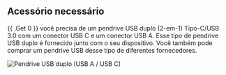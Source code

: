 ## Acessório necessário

{{ .Get 0 }} você precisa de um pendrive USB duplo (2-em-1) Tipo-C/USB 3.0 com um conector USB C e um conector USB A. Esse tipo de pendrive USB duplo é fornecido junto com o seu dispositivo. Você também pode comprar um pendrive USB desse tipo de diferentes fornecedores.

![Pendrive USB duplo (USB A / USB C)](/images/firmware/update/usb-dual-stick.svg)
